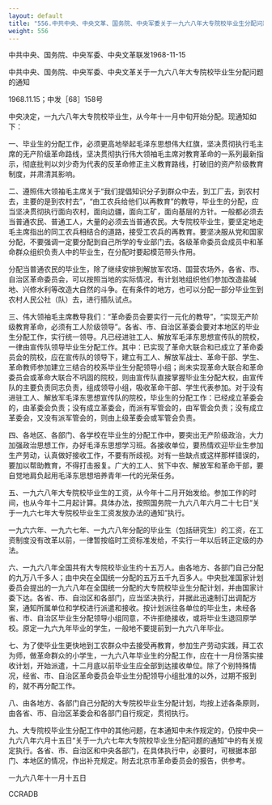 ```yaml
---
layout: default
title: "556.中共中央、中央文革、国务院、中央军委关于一九六八年大专院校毕业生分配问题的通知及北京市革命委员会报告"
weight: 556
---
```


中共中央、国务院、中央军委、中央文革联发1968-11-15

中共中央、国务院、中央军委、中央文革关于一九六八年大专院校毕业生分配问题的通知

1968.11.15；中发［68］158号

中央决定，一九六八年大专院校毕业生，从今年十一月中旬开始分配。现通知如下：

一、毕业生的分配工作，必须更高地举起毛泽东思想伟大红旗，坚决贯彻执行毛主席的无产阶级革命路线，坚决贯彻执行伟大领袖毛主席对教育革命的一系列最新指示，彻底批判以刘少奇为代表的反革命修正主义教育路线，打破旧的资产阶级教育制度，并肃清其影响。

二、遵照伟大领袖毛主席关于“我们提倡知识分子到群众中去，到工厂去，到农村去，主要的是到农村去”，“由工农兵给他们以再教育”的教导，毕业生的分配，应当坚决贯彻执行面向农村，面向边疆，面向工矿，面向基层的方针。一般都必须去当普通农民、普通工人，大量的必须去当普通农民。大专院校毕业生，要坚定地走毛主席指出的同工农兵相结合的道路，接受工农兵的再教育。要坚决服从党和国家分配，不要强调一定要分配到自己所学的专业部门去。各级革命委员会成员中和革命群众组织负责人中的毕业生，在分配时要起模范带头作用。

分配当普通农民的毕业生，除了继续安排到解放军农场、国营农场外，各省、市、自治区革命委员会，可以按照当地的实际情况，有计划地组织他们参加改造盐碱地、兴修水利等改造大自然的斗争。在有条件的地方，也可以分配一部分毕业生到农村人民公社（队）去，进行插队试点。

三、伟大领袖毛主席教导我们：“革命委员会要实行一元化的教导”，“实现无产阶级教育革命，必须有工人阶级领导”。各省、市、自治区革委会要对本地区的毕业生分配工作，实行统一领导。凡已经进驻工人、解放军毛泽东思想宣传队的院校，一律由宣传队领导毕业生分配工作。其中：已实现了革命大联合和已成立了革命委员会的院校，应在宣传队的领导下，建立有工人、解放军战士、革命干部、学生、革命教师参加建立三结合的校系毕业生分配领导小组；尚未实现革命大联合和革命委员会或革命大联合不巩固的院校，则由宣传队直接掌握毕业生分配大权，由宣传队的主要负责同志负责，组成领导小组，吸收革命干部、学生代表参加。对于没有进驻工人、解放军毛泽东思想宣传队的院校，毕业生的分配工作：已经成立革委会的，由革委会负责；没有成立革委会，而派有军管会的，由军管会负责；没有成立革委会，又没有派军管会的，则由上级革委会或军管会负责。

四、各地区、各部门、各学校在毕业生的分配工作中，要突出无产阶级政治，大力加强政治思想工作，办好毛泽东思想学习班。各接收单位，要热情欢迎毕业生参加生产劳动，认真做好接收工作，不要有所歧视。对有一些缺点或这样那样错误的，要加以帮助教育，不得打击报复。广大的工人、贫下中农、解放军和革命干部，要自觉地肩负起用毛泽东思想培养青年一代的光荣任务。

五、一九六八年大专院校毕业生的工资，从今年十二月开始发给。参加工作的时间，也从今年十二月起计算。具体办法，按照国务院一九六八年六月二十七日“关于一九六七年大专院校毕业生工资发放办法的通知”执行。

一九六六年、一九六七年、一九六八年分配的毕业生（包括研究生）的工资，在工资制度没有改革以前，一律暂按临时工资标准发给，不实行一年以后转正定级的办法。

六、一九六八年全国共有大专院校毕业生约十五万人。由各地方、各部门自己分配的九万八千多人；由中央在全国统一分配的五万五千九百多人。中央批准国家计划委员会提出的一九六八年在全国统一分配的大专院校毕业生分配计划，并由国家计委下达。各省、市、自治区和各部门，应当坚决执行，并据此迅速制订出调配方案，通知所属单位和学校进行派遣和接收。按计划派往各单位的毕业生，未经各省、市、自治区毕业生分配领导小组同意，不许拒绝接收，或将毕业生退回原学校。原定一九六九年毕业的学生，一般地不要提前到一九六八年毕业。

七、为了使毕业生更快地到工农群众中去接受再教育，参加生产劳动实践，拜工农为师，做革命群众的小学生，一九六八年毕业生的分配工作，应在十一月份落实接收计划，开始派遣，十二月底以前毕业生应全部到达接收单位。除了个别特殊情况，经省、市、自治区革命委员会毕业生分配领导小组批准的以外，过期不报到的，就不再分配工作。

八、由各地方、各部门自己分配的大专院校毕业生分配计划，均按上述各条原则，由各省、市、自治区革委会和各部门自行规定，贯彻执行。

九、大专院校毕业生分配工作中的其他问题，在本通知中未作规定的，仍按中央一九六八年六月十五日“关于一九六七年大专院校毕业生分配问题的通知”中的有关规定执行。各省、市、自治区和中央各部门，在具体执行中，必要时，可根据本部门、本地区的情况，作出补充规定。附去北京市革命委员会的报告，供参考。

一九六八年十一月十五日

CCRADB

